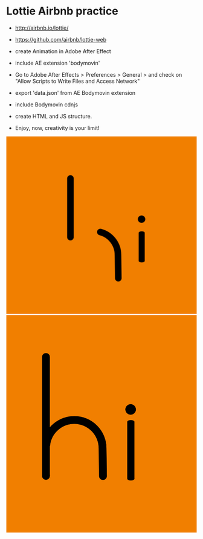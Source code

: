 # Lottie Airbnb practice
- http://airbnb.io/lottie/
- https://github.com/airbnb/lottie-web

- create Animation in Adobe After Effect
- include AE extension 'bodymovin'
- Go to Adobe After Effects > Preferences > General > and check on "Allow Scripts to Write Files and Access Network"
- export 'data.json' from AE Bodymovin extension
- include Bodymovin cdnjs
- create HTML and JS structure.
- Enjoy, now, creativity is your limit!

![image](img1.png)
![image](img2.png)
